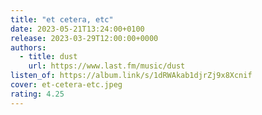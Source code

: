 ```yaml
---
title: "et cetera, etc"
date: 2023-05-21T13:24:00+0100
release: 2023-03-29T12:00:00+0000
authors:
  - title: dust
    url: https://www.last.fm/music/dust
listen_of: https://album.link/s/1dRWAkab1djrZj9x8Xcnif
cover: et-cetera-etc.jpeg
rating: 4.25
---
```

